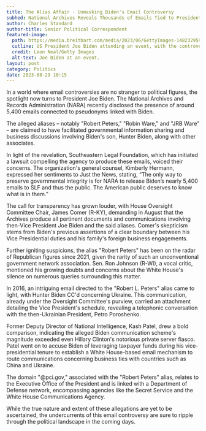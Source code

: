```yaml
---
title: The Alias Affair - Unmasking Biden's Email Controversy
subhed: National Archives Reveals Thousands of Emails Tied to President's Pseudonyms
author: Charles Standard
author-title: Senior Political Correspondent
featured-image: 
  path: https://media.breitbart.com/media/2023/06/GettyImages-1482329596-640x480.jpg
  cutline: US President Joe Biden attending an event, with the controversy of his email aliases shadowing him.
  credit: Leon Neal/Getty Images
  alt-text: Joe Biden at an event.
layout: post
category: Politics
date: 2023-08-29 10:15
---
```


In a world where email controversies are no stranger to political figures, the spotlight now turns to President Joe Biden. The National Archives and Records Administration (NARA) recently disclosed the presence of around 5,400 emails connected to pseudonyms linked with Biden.

The alleged aliases – notably "Robert Peters," "Robin Ware," and "JRB Ware" – are claimed to have facilitated governmental information sharing and business discussions involving Biden's son, Hunter Biden, along with other associates.

In light of the revelation, Southeastern Legal Foundation, which has initiated a lawsuit compelling the agency to produce these emails, voiced their concerns. The organization's general counsel, Kimberly Hermann, expressed her sentiments to Just the News, stating, “The only way to preserve governmental integrity is for NARA to release Biden’s nearly 5,400 emails to SLF and thus the public. The American public deserves to know what is in them.”

The call for transparency has grown louder, with House Oversight Committee Chair, James Comer (R-KY), demanding in August that the Archives produce all pertinent documents and communications involving then-Vice President Joe Biden and the said aliases. Comer's skepticism stems from Biden's previous assertions of a clear boundary between his Vice Presidential duties and his family's foreign business engagements.

Further igniting suspicions, the alias "Robert Peters" has been on the radar of Republican figures since 2021, given the rarity of such an unconventional government network association. Sen. Ron Johnson (R-WI), a vocal critic, mentioned his growing doubts and concerns about the White House's silence on numerous queries surrounding this matter.

In 2016, an intriguing email directed to the "Robert L. Peters" alias came to light, with Hunter Biden CC'd concerning Ukraine. This communication, already under the Oversight Committee's purview, carried an attachment detailing the Vice President's schedule, revealing a telephonic conversation with the then-Ukrainian President, Petro Poroshenko.

Former Deputy Director of National Intelligence, Kash Patel, drew a bold comparison, indicating the alleged Biden communication scheme's magnitude exceeded even Hillary Clinton's notorious private server fiasco. Patel went on to accuse Biden of leveraging taxpayer funds during his vice-presidential tenure to establish a White House-based email mechanism to route communications concerning business ties with countries such as China and Ukraine.

The domain "@pci.gov," associated with the "Robert Peters" alias, relates to the Executive Office of the President and is linked with a Department of Defense network, encompassing agencies like the Secret Service and the White House Communications Agency.

While the true nature and extent of these allegations are yet to be ascertained, the undercurrents of this email controversy are sure to ripple through the political landscape in the coming days.
